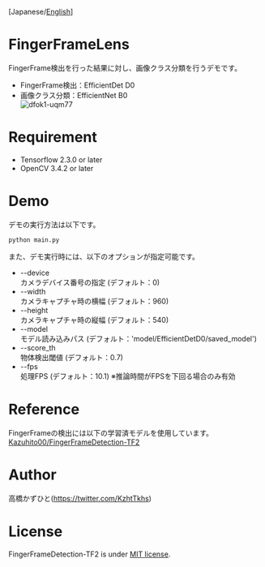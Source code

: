 [Japanese/[English](https://github.com/Kazuhito00/FingerFrameLens/blob/master/README_EN.md)] 
# FingerFrameLens
FingerFrame検出を行った結果に対し、画像クラス分類を行うデモです。<br>
* FingerFrame検出：EfficientDet D0<br>
* 画像クラス分類：EfficientNet B0<br>
![dfok1-uqm77](https://user-images.githubusercontent.com/37477845/93661903-887aa980-fa96-11ea-83e4-0912271fc3fa.gif)

# Requirement 
* Tensorflow 2.3.0 or later
* OpenCV 3.4.2 or later

# Demo
デモの実行方法は以下です。
```bash
python main.py
```

また、デモ実行時には、以下のオプションが指定可能です。
* --device<br>カメラデバイス番号の指定 (デフォルト：0)
* --width<br>カメラキャプチャ時の横幅 (デフォルト：960)
* --height<br>カメラキャプチャ時の縦幅 (デフォルト：540)
* --model<br>モデル読み込みパス (デフォルト：'model/EfficientDetD0/saved_model')
* --score_th<br>物体検出閾値 (デフォルト：0.7)
* --fps<br>処理FPS (デフォルト：10.1) ※推論時間がFPSを下回る場合のみ有効

# Reference
FingerFrameの検出には以下の学習済モデルを使用しています。<br>
[Kazuhito00/FingerFrameDetection-TF2](https://github.com/Kazuhito00/FingerFrameDetection-TF2)

# Author
高橋かずひと(https://twitter.com/KzhtTkhs)
 
# License 
FingerFrameDetection-TF2 is under [MIT license](https://en.wikipedia.org/wiki/MIT_License).
